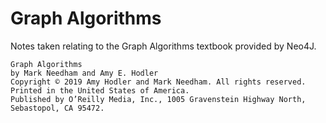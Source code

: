 # Graph Algorithms

Notes taken relating to the Graph Algorithms textbook provided by Neo4J.

    Graph Algorithms
    by Mark Needham and Amy E. Hodler
    Copyright © 2019 Amy Hodler and Mark Needham. All rights reserved.
    Printed in the United States of America.
    Published by O’Reilly Media, Inc., 1005 Gravenstein Highway North, Sebastopol, CA 95472.
